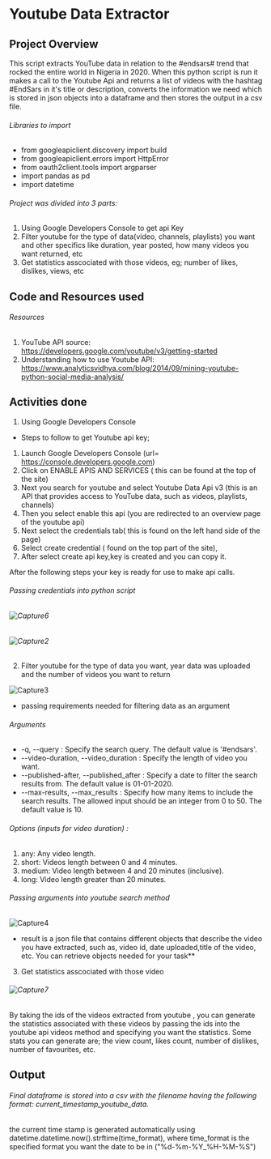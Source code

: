 # Youtube Data Extractor
## Project Overview
This script extracts YouTube data in relation to the #endsars# trend that rocked the entire world in Nigeria in 2020. When this python script is run it makes a call to the Youtube Api and returns a list of videos with the hashtag #EndSars in it's title or description,  converts the information we need which is stored in json objects into a dataframe and then stores the output in a csv file.

###### Libraries to import
- from googleapiclient.discovery import build
- from googleapiclient.errors import HttpError
- from oauth2client.tools import argparser
- import pandas as pd
- import datetime

###### Project was divided into 3 parts:
1. Using Google Developers Console to get api Key 
2. Filter youtube for the type of data(video, channels, playlists) you want and other specifics like duration, year posted, how many videos you want returned, etc
3. Get statistics asscociated with those videos, eg; number of likes, dislikes, views, etc

## Code and Resources used 
###### Resources 
1. YouTube API source: https://developers.google.com/youtube/v3/getting-started 
2. Understanding how to use Youtube API: https://www.analyticsvidhya.com/blog/2014/09/mining-youtube-python-social-media-analysis/

## Activities done 
1. Using Google Developers Console

- Steps to follow to get Youtube api key;
1. Launch Google Developers Console (url= https://console.developers.google.com)
2. Click on ENABLE APIS AND SERVICES ( this can be found at the top of the site)
3. Next you search for youtube and select Youtube Data Api v3 (this is an API that provides access to YouTube data, such as videos, playlists, channels)
4. Then you select enable this api (you are redirected to an overview page of the youtube api)
5. Next select the credentials tab( this is found on the left hand side of the page)
6. Select create credential ( found on the top part of the site), 
7. After select create api key,key is created and you can copy it.

After the following steps your key is ready for use to make api calls.

######  Passing credentials into python script

###### ![Capture6](https://user-images.githubusercontent.com/65185008/120343032-350b5d00-c2ad-11eb-803f-f055463706f2.PNG)
###### ![Capture2](https://user-images.githubusercontent.com/65185008/120339166-ba8d0e00-c2a9-11eb-83bf-4c30913c007e.PNG)

2. Filter youtube for the type of data you want, year data was uploaded and the number of videos you want to return

![Capture3](https://user-images.githubusercontent.com/65185008/120339744-3a1add00-c2aa-11eb-977a-aafc4775c1b9.PNG)
- passing requirements needed for filtering data as an argument
###### Arguments
- -q, --query : Specify the search query. The default value is '#endsars'.
- --video-duration, --video_duration : Specify the length of video you want.
- --published-after, --published_after : Specify a date to filter the search results from. The default value is 01-01-2020.
- --max-results, --max_results : Specify how many items to include the search results. The allowed input should be an integer from 0 to 50. The default value is 10.

###### Options (inputs for video duration) :
1. any: Any video length.
2. short: Videos length between 0 and 4 minutes.
3. medium: Video length between 4 and 20 minutes (inclusive).
4. long: Video length greater than 20 minutes.

###### Passing arguments into youtube search method
![Capture4](https://user-images.githubusercontent.com/65185008/120342027-4142ea80-c2ac-11eb-879d-7731f8e2eb55.PNG)
   - result is a json file that contains different objects that describe the video you have extracted, such as, video id, date uploaded,title of the video, etc. You can retrieve objects needed for your task**

3. Get statistics asscociated with those video
###### ![Capture7](https://user-images.githubusercontent.com/65185008/120343751-d397be00-c2ad-11eb-9881-5f6dc157ca94.PNG)
By taking the ids of the videos extracted from youtube , you can generate the statistics associated with these videos by passing the ids into the youtube api videos method and specifying you want the statistics. Some stats you can generate are; the view count, likes count, number of dislikes, number of favourites, etc.


## Output
###### Final dataframe is stored into a csv with the filename having the following format: current_timestamp_youtube_data.
the current time stamp is generated automatically using datetime.datetime.now().strftime(time_format), where time_format is the specified format you want the date to be in ("%d-%m-%Y_%H-%M-%S") 












